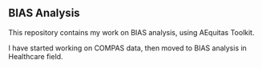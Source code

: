 ## BIAS Analysis
This repository contains my work on BIAS analysis, using AEquitas Toolkit.

I have started working on COMPAS data, then moved to BIAS analysis in Healthcare field.

